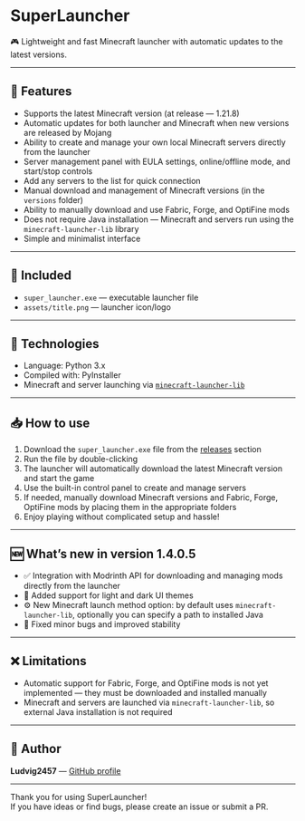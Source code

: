 # SuperLauncher

🎮 Lightweight and fast Minecraft launcher with automatic updates to the latest versions.

---

## 🚀 Features

- Supports the latest Minecraft version (at release — 1.21.8)  
- Automatic updates for both launcher and Minecraft when new versions are released by Mojang  
- Ability to create and manage your own local Minecraft servers directly from the launcher  
- Server management panel with EULA settings, online/offline mode, and start/stop controls  
- Add any servers to the list for quick connection  
- Manual download and management of Minecraft versions (in the `versions` folder)  
- Ability to manually download and use Fabric, Forge, and OptiFine mods  
- Does not require Java installation — Minecraft and servers run using the `minecraft-launcher-lib` library  
- Simple and minimalist interface  

---

## 📁 Included

- `super_launcher.exe` — executable launcher file  
- `assets/title.png` — launcher icon/logo  

---

## 🔧 Technologies

- Language: Python 3.x  
- Compiled with: PyInstaller  
- Minecraft and server launching via [`minecraft-launcher-lib`](https://github.com/TechnicPack/MinecraftLauncherLib)  

---

## 📥 How to use

1. Download the `super_launcher.exe` file from the [releases](https://github.com/ludvig2457/SuperLauncher/releases) section  
2. Run the file by double-clicking  
3. The launcher will automatically download the latest Minecraft version and start the game  
4. Use the built-in control panel to create and manage servers  
5. If needed, manually download Minecraft versions and Fabric, Forge, OptiFine mods by placing them in the appropriate folders  
6. Enjoy playing without complicated setup and hassle!

---

## 🆕 What’s new in version 1.4.0.5

- ✅ Integration with Modrinth API for downloading and managing mods directly from the launcher  
- 🎨 Added support for light and dark UI themes  
- ⚙️ New Minecraft launch method option: by default uses `minecraft-launcher-lib`, optionally you can specify a path to installed Java  
- 🐞 Fixed minor bugs and improved stability  

---

## ❌ Limitations

- Automatic support for Fabric, Forge, and OptiFine mods is not yet implemented — they must be downloaded and installed manually  
- Minecraft and servers are launched via `minecraft-launcher-lib`, so external Java installation is not required  

---

## 🌟 Author

**Ludvig2457** — [GitHub profile](https://github.com/ludvig2457)

---

Thank you for using SuperLauncher!  
If you have ideas or find bugs, please create an issue or submit a PR.

